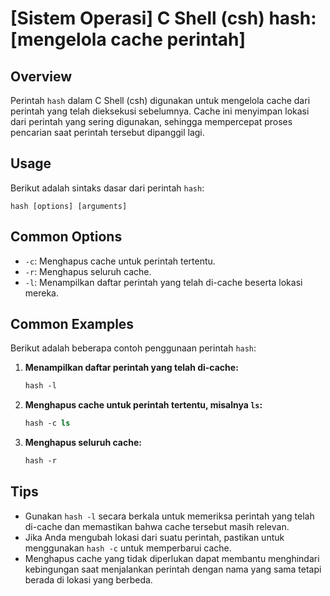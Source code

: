 # [Sistem Operasi] C Shell (csh) hash: [mengelola cache perintah]

## Overview
Perintah `hash` dalam C Shell (csh) digunakan untuk mengelola cache dari perintah yang telah dieksekusi sebelumnya. Cache ini menyimpan lokasi dari perintah yang sering digunakan, sehingga mempercepat proses pencarian saat perintah tersebut dipanggil lagi.

## Usage
Berikut adalah sintaks dasar dari perintah `hash`:

```
hash [options] [arguments]
```

## Common Options
- `-c`: Menghapus cache untuk perintah tertentu.
- `-r`: Menghapus seluruh cache.
- `-l`: Menampilkan daftar perintah yang telah di-cache beserta lokasi mereka.

## Common Examples
Berikut adalah beberapa contoh penggunaan perintah `hash`:

1. **Menampilkan daftar perintah yang telah di-cache:**
   ```csh
   hash -l
   ```

2. **Menghapus cache untuk perintah tertentu, misalnya `ls`:**
   ```csh
   hash -c ls
   ```

3. **Menghapus seluruh cache:**
   ```csh
   hash -r
   ```

## Tips
- Gunakan `hash -l` secara berkala untuk memeriksa perintah yang telah di-cache dan memastikan bahwa cache tersebut masih relevan.
- Jika Anda mengubah lokasi dari suatu perintah, pastikan untuk menggunakan `hash -c` untuk memperbarui cache.
- Menghapus cache yang tidak diperlukan dapat membantu menghindari kebingungan saat menjalankan perintah dengan nama yang sama tetapi berada di lokasi yang berbeda.